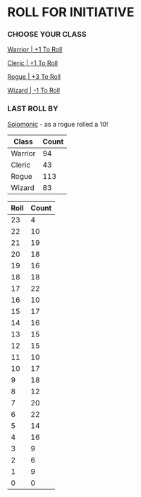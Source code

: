 # ROLL FOR INITIATIVE
### CHOOSE YOUR CLASS

[Warrior | +1 To Roll](https://github.com/benjaminsampica/benjaminsampica/issues/new?title=roll%7Cwarrior&body=Just+click+%27Submit+new+issue%27.)

[Cleric | +1 To Roll](https://github.com/benjaminsampica/benjaminsampica/issues/new?title=roll%7Ccleric&body=Just+click+%27Submit+new+issue%27.)

[Rogue | +3 To Roll](https://github.com/benjaminsampica/benjaminsampica/issues/new?title=roll%7Crogue&body=Just+click+%27Submit+new+issue%27.)

[Wizard | -1 To Roll](https://github.com/benjaminsampica/benjaminsampica/issues/new?title=roll%7Cwizard&body=Just+click+%27Submit+new+issue%27.)
### LAST ROLL BY
[Solomonic](https://www.github.com/Solomonic) - as a rogue rolled a 10!

|Class|Count|
|-|-|
|Warrior|94|
|Cleric|43|
|Rogue|113|
|Wizard|83|

|Roll|Count|
|-|-|
|23|4
|22|10
|21|19
|20|18
|19|16
|18|18
|17|22
|16|10
|15|17
|14|16
|13|15
|12|15
|11|10
|10|17
|9|18
|8|12
|7|20
|6|22
|5|14
|4|16
|3|9
|2|6
|1|9
|0|0
